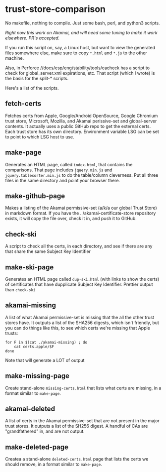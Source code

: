 # trust-store-comparison

No makefile, nothing to compile.  Just some bash, perl, and python3 scripts.

*Right now this work on Akamai, and will need some tuning to make it
work elsewhere.  PR's accepted.*

If you run this script on, say, a Linux host, but want to view the
generated files somewhere else, make sure to copy `*.html` and `*.js`
to the other machine.

Also, in Perforce //docs/esp/eng/stability/tools/cacheck has a script
to check for global_server.xml expirations, etc. That script (which I
wrote) is the basis for the split-* scripts.

Here's a list of the scripts.

## fetch-certs

Fetches certs from Apple, Google/Android OpenSource, Google Chromium trust
store, Microsoft, Mozilla, and Akamai perissive-set and global-server
contents.  It actually uses a public GitHub repo to get the external certs.
Each trust store has its own directory.  Environment variable LSG can
be set to point to which LSG host to use.

## make-page

Generates an HTML page, called `index.html`, that contains the comparisons.
That page includes `jquery.min.js` and `jquery.tablesorter.min.js` to do the
table/column cleverness.  Put all three files in the same directory and point
your browser there.

## make-github-page

Makes a listing of the Akamai permissive-set (a/k/a our global Trust Store)
in markdown format.  If you have the ../akamai-certificate-store repository
exists, it will copy the file over, check it in, and push it to GitHub.

## check-ski

A script to check all the certs, in each directory, and see if there
are any that share the same Subject Key Identifier


## make-ski-page

Generates an HTML page called `dup-ski.html` (with links to show the certs)
of certificates that have dupplicate Subject Key Identifier. Prettier output
than `check-ski`

## akamai-missing

A list of what Akamai permissive-set is missing that the all the other
trust stores have. It outputs a list of the SHA256 digests, which isn't
friendly, but you can do things like this, to see
which certs we're missing that Apple trusts:

```
for F in $(cat ./akamai-missing) ; do
    cat certs.apple/$F
done
```

Note that will generate a LOT of output

## make-missing-page

Create stand-alone `missing-certs.html` that lists what certs are missing,
in a format similar to `make-page`.

## akamai-deleted

A list of certs in the Akamai permissive-set that are not present in the
major trust stores. It outputs a list of the SH256 digest. A handful of
CAs are "grandfathered" in, and are not output.

## make-deleted-page

Createa a stand-alone `deleted-certs.html` page that lists the certs we
should remove, in a format similar to `make-page`.
